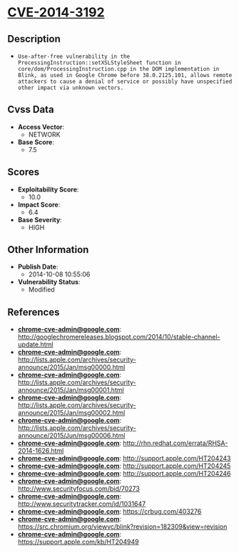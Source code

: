 
# [CVE-2014-3192](http://googlechromereleases.blogspot.com/2014/10/stable-channel-update.html)

## Description

- `Use-after-free vulnerability in the ProcessingInstruction::setXSLStyleSheet function in core/dom/ProcessingInstruction.cpp in the DOM implementation in Blink, as used in Google Chrome before 38.0.2125.101, allows remote attackers to cause a denial of service or possibly have unspecified other impact via unknown vectors.`

## Cvss Data

- **Access Vector**:
  - NETWORK
- **Base Score**:
  - 7.5

## Scores

- **Exploitability Score**:
  - 10.0
- **Impact Score**:
  - 6.4
- **Base Severity**:
  - HIGH

## Other Information

- **Publish Date**:
  - 2014-10-08 10:55:06
- **Vulnerability Status**:
  - Modified

## References

- **chrome-cve-admin@google.com**: http://googlechromereleases.blogspot.com/2014/10/stable-channel-update.html
- **chrome-cve-admin@google.com**: http://lists.apple.com/archives/security-announce/2015/Jan/msg00000.html
- **chrome-cve-admin@google.com**: http://lists.apple.com/archives/security-announce/2015/Jan/msg00001.html
- **chrome-cve-admin@google.com**: http://lists.apple.com/archives/security-announce/2015/Jan/msg00002.html
- **chrome-cve-admin@google.com**: http://lists.apple.com/archives/security-announce/2015/Jun/msg00006.html
- **chrome-cve-admin@google.com**: http://rhn.redhat.com/errata/RHSA-2014-1626.html
- **chrome-cve-admin@google.com**: http://support.apple.com/HT204243
- **chrome-cve-admin@google.com**: http://support.apple.com/HT204245
- **chrome-cve-admin@google.com**: http://support.apple.com/HT204246
- **chrome-cve-admin@google.com**: http://www.securityfocus.com/bid/70273
- **chrome-cve-admin@google.com**: http://www.securitytracker.com/id/1031647
- **chrome-cve-admin@google.com**: https://crbug.com/403276
- **chrome-cve-admin@google.com**: https://src.chromium.org/viewvc/blink?revision=182309&view=revision
- **chrome-cve-admin@google.com**: https://support.apple.com/kb/HT204949

